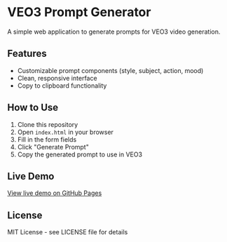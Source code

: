 # VEO3 Prompt Generator

A simple web application to generate prompts for VEO3 video generation.

## Features

- Customizable prompt components (style, subject, action, mood)
- Clean, responsive interface
- Copy to clipboard functionality

## How to Use

1. Clone this repository
2. Open `index.html` in your browser
3. Fill in the form fields
4. Click "Generate Prompt"
5. Copy the generated prompt to use in VEO3

## Live Demo

[View live demo on GitHub Pages](https://yourusername.github.io/veo3-prompt-generator)

## License

MIT License - see LICENSE file for details
